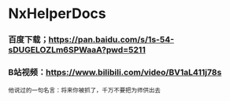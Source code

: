 # NxHelperDocs

### 百度下载；https://pan.baidu.com/s/1s-54-sDUGELOZLm6SPWaaA?pwd=5211

### B站视频：https://www.bilibili.com/video/BV1aL411j78s

```
他说过的一句名言：将来你被抓了，千万不要把为师供出去
```


